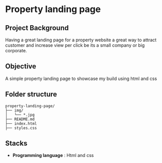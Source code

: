 # Property landing page 

## Project Background

Having a great landing page for a property website a great way to attract customer and increase view per click be its a small company or big corporate.

## Objective

A simple property landing page to showcase my build using html and css

## Folder structure

```
property-landing-page/
├── img/
│   └── *.jpg
├── README.md
├── index.html
├── styles.css
```

## Stacks

* **Programming language** : Html and css